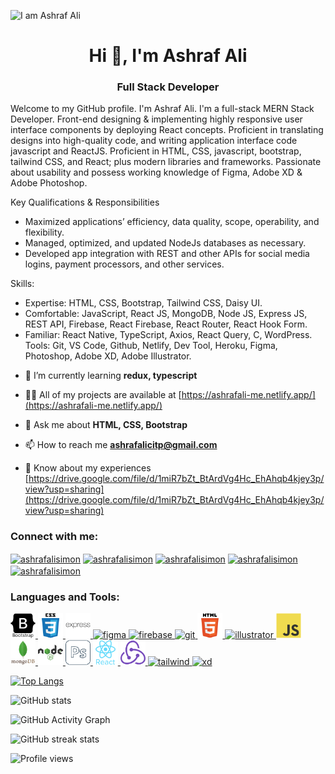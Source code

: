 ![I am Ashraf Ali](https://i.ibb.co/pW1qHSQ/my-pic-passport-sizeno-background.png)

<h1 align="center">Hi 👋, I'm Ashraf Ali</h1>
<h3 align="center">Full Stack Developer </h3>


Welcome to my GitHub profile. I'm Ashraf Ali. I'm a full-stack MERN Stack Developer. Front-end designing & implementing highly responsive user interface components by deploying React concepts. Proficient in translating designs into high-quality code, and writing application interface code javascript and ReactJS. Proficient in HTML, CSS, javascript, bootstrap, tailwind CSS, and React; plus modern libraries and frameworks. Passionate about usability and possess working knowledge of Figma,
Adobe XD & Adobe Photoshop. 

Key Qualifications & Responsibilities
- Maximized applications’ efficiency, data quality, scope, operability, and flexibility.
- Managed, optimized, and updated NodeJs databases as necessary.
- Developed app integration with REST and other APIs for social media logins, payment processors, and other services.

Skills: 
 * Expertise: HTML, CSS, Bootstrap, Tailwind CSS, Daisy UI.
 * Comfortable: JavaScript, React JS, MongoDB, Node JS, Express JS, REST API, Firebase, React Firebase, React Router, React Hook Form.
 * Familiar: React Native, TypeScript, Axios, React Query, C, WordPress.
 Tools: Git, VS Code, Github, Netlify, Dev Tool, Heroku, Figma, Photoshop, Adobe
XD, Adobe Illustrator.





- 🌱 I’m currently learning **redux, typescript**

- 👨‍💻 All of my projects are available at [https://ashrafali-me.netlify.app/](https://ashrafali-me.netlify.app/)

- 💬 Ask me about **HTML, CSS, Bootstrap**

- 📫 How to reach me **ashrafalicitp@gmail.com**

- 📄 Know about my experiences [https://drive.google.com/file/d/1miR7bZt_BtArdVg4Hc_EhAhqb4kjey3p/view?usp=sharing](https://drive.google.com/file/d/1miR7bZt_BtArdVg4Hc_EhAhqb4kjey3p/view?usp=sharing)

<h3 align="left">Connect with me:</h3>
<p align="left">
<a href="https://twitter.com/ashrafalisimon" target="blank"><img align="center" src="https://raw.githubusercontent.com/rahuldkjain/github-profile-readme-generator/master/src/images/icons/Social/twitter.svg" alt="ashrafalisimon" height="30" width="40" /></a>
<a href="https://linkedin.com/in/ashrafalisimon" target="blank"><img align="center" src="https://raw.githubusercontent.com/rahuldkjain/github-profile-readme-generator/master/src/images/icons/Social/linked-in-alt.svg" alt="ashrafalisimon" height="30" width="40" /></a>
<a href="https://fb.com/ashrafalisimon" target="blank"><img align="center" src="https://raw.githubusercontent.com/rahuldkjain/github-profile-readme-generator/master/src/images/icons/Social/facebook.svg" alt="ashrafalisimon" height="30" width="40" /></a>
<a href="https://instagram.com/ashrafalisimon" target="blank"><img align="center" src="https://raw.githubusercontent.com/rahuldkjain/github-profile-readme-generator/master/src/images/icons/Social/instagram.svg" alt="ashrafalisimon" height="30" width="40" /></a>
<a href="https://www.behance.net/ashrafalisimon" target="blank"><img align="center" src="https://raw.githubusercontent.com/rahuldkjain/github-profile-readme-generator/master/src/images/icons/Social/behance.svg" alt="ashrafalisimon" height="30" width="40" /></a>
</p>

<h3 align="left">Languages and Tools:</h3>
<p align="left"> <a href="https://getbootstrap.com" target="_blank" rel="noreferrer"> <img src="https://raw.githubusercontent.com/devicons/devicon/master/icons/bootstrap/bootstrap-plain-wordmark.svg" alt="bootstrap" width="40" height="40"/> </a> <a href="https://www.w3schools.com/css/" target="_blank" rel="noreferrer"> <img src="https://raw.githubusercontent.com/devicons/devicon/master/icons/css3/css3-original-wordmark.svg" alt="css3" width="40" height="40"/> </a> <a href="https://expressjs.com" target="_blank" rel="noreferrer"> <img src="https://raw.githubusercontent.com/devicons/devicon/master/icons/express/express-original-wordmark.svg" alt="express" width="40" height="40"/> </a> <a href="https://www.figma.com/" target="_blank" rel="noreferrer"> <img src="https://www.vectorlogo.zone/logos/figma/figma-icon.svg" alt="figma" width="40" height="40"/> </a> <a href="https://firebase.google.com/" target="_blank" rel="noreferrer"> <img src="https://www.vectorlogo.zone/logos/firebase/firebase-icon.svg" alt="firebase" width="40" height="40"/> </a> <a href="https://git-scm.com/" target="_blank" rel="noreferrer"> <img src="https://www.vectorlogo.zone/logos/git-scm/git-scm-icon.svg" alt="git" width="40" height="40"/> </a> <a href="https://www.w3.org/html/" target="_blank" rel="noreferrer"> <img src="https://raw.githubusercontent.com/devicons/devicon/master/icons/html5/html5-original-wordmark.svg" alt="html5" width="40" height="40"/> </a> <a href="https://www.adobe.com/in/products/illustrator.html" target="_blank" rel="noreferrer"> <img src="https://www.vectorlogo.zone/logos/adobe_illustrator/adobe_illustrator-icon.svg" alt="illustrator" width="40" height="40"/> </a> <a href="https://developer.mozilla.org/en-US/docs/Web/JavaScript" target="_blank" rel="noreferrer"> <img src="https://raw.githubusercontent.com/devicons/devicon/master/icons/javascript/javascript-original.svg" alt="javascript" width="40" height="40"/> </a> <a href="https://www.mongodb.com/" target="_blank" rel="noreferrer"> <img src="https://raw.githubusercontent.com/devicons/devicon/master/icons/mongodb/mongodb-original-wordmark.svg" alt="mongodb" width="40" height="40"/> </a> <a href="https://nodejs.org" target="_blank" rel="noreferrer"> <img src="https://raw.githubusercontent.com/devicons/devicon/master/icons/nodejs/nodejs-original-wordmark.svg" alt="nodejs" width="40" height="40"/> </a> <a href="https://www.photoshop.com/en" target="_blank" rel="noreferrer"> <img src="https://raw.githubusercontent.com/devicons/devicon/master/icons/photoshop/photoshop-line.svg" alt="photoshop" width="40" height="40"/> </a> <a href="https://reactjs.org/" target="_blank" rel="noreferrer"> <img src="https://raw.githubusercontent.com/devicons/devicon/master/icons/react/react-original-wordmark.svg" alt="react" width="40" height="40"/> </a> <a href="https://redux.js.org" target="_blank" rel="noreferrer"> <img src="https://raw.githubusercontent.com/devicons/devicon/master/icons/redux/redux-original.svg" alt="redux" width="40" height="40"/> </a> <a href="https://tailwindcss.com/" target="_blank" rel="noreferrer"> <img src="https://www.vectorlogo.zone/logos/tailwindcss/tailwindcss-icon.svg" alt="tailwind" width="40" height="40"/> </a> <a href="https://www.adobe.com/products/xd.html" target="_blank" rel="noreferrer"> <img src="https://cdn.worldvectorlogo.com/logos/adobe-xd.svg" alt="xd" width="40" height="40"/> </a> </p>
  
[![Top Langs](https://github-readme-stats.vercel.app/api/top-langs/?username=ashrafalisimon)](https://github.com/anuraghazra/github-readme-stats)

![GitHub stats](https://github-readme-stats.vercel.app/api?username=ashrafalisimon&show_icons=true&count_private=true)  

![GitHub Activity Graph](https://activity-graph.herokuapp.com/graph?username=ashrafalisimon)  

![GitHub streak stats](https://github-readme-streak-stats.herokuapp.com/?user=ashrafalisimon)  

![Profile views](https://gpvc.arturio.dev/ashrafalisimon)  
